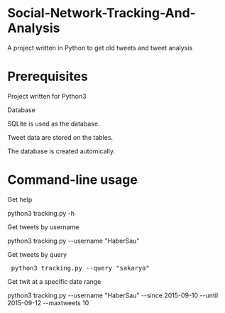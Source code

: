 # Social-Network-Tracking-And-Analysis

A project written in Python to get old tweets and tweet analysis

# Prerequisites

Project written for Python3 

Database

SQLite is used as the database.

Tweet data are stored on the tables.

The database is created automically.

# Command-line usage

Get help

python3 tracking.py -h

Get tweets by username 

python3 tracking.py --username "HaberSau"

Get tweets by query

<pre> python3 tracking.py --query "sakarya" </pre>

Get twit at a specific date range

python3 tracking.py --username "HaberSau" --since 2015-09-10 --until 2015-09-12 --maxtweets 10

